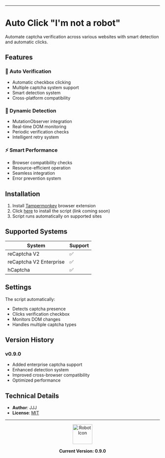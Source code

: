
---
# Auto Click "I'm not a robot"

Automate captcha verification across various websites with smart detection and automatic clicks.

## Features

### 🤖 Auto Verification
- Automatic checkbox clicking
- Multiple captcha system support
- Smart detection system
- Cross-platform compatibility

### 🔄 Dynamic Detection
- MutationObserver integration
- Real-time DOM monitoring
- Periodic verification checks
- Intelligent retry system

### ⚡ Smart Performance
- Browser compatibility checks
- Resource-efficient operation
- Seamless integration
- Error prevention system

## Installation

1. Install [Tampermonkey](https://www.tampermonkey.net/) browser extension
2. Click [here](#) to install the script (link coming soon)
3. Script runs automatically on supported sites

## Supported Systems

| System | Support |
|--------|---------|
| reCaptcha V2 | ✅ |
| reCaptcha V2 Enterprise | ✅ |
| hCaptcha | ✅ |

## Settings

The script automatically:
- Detects captcha presence
- Clicks verification checkbox
- Monitors DOM changes
- Handles multiple captcha types

## Version History

### v0.9.0
- Added enterprise captcha support
- Enhanced detection system
- Improved cross-browser compatibility
- Optimized performance

## Technical Details

- **Author**: JJJ
- **License**: [MIT](https://choosealicense.com/licenses/mit/)

---

<div align="center">
<img src="https://pngimg.com/uploads/robot/robot_PNG96.png" alt="Robot Icon" width="64">

**Current Version: 0.9.0**
</div>